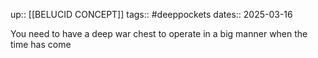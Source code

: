 up:: [[BELUCID CONCEPT]]
tags:: #deeppockets
dates:: 2025-03-16

You need to have a deep war chest to operate in a big manner when the time has come